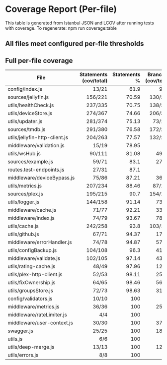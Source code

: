 # Coverage Report (Per-file)

This table is generated from Istanbul JSON and LCOV after running tests with coverage.
To regenerate: npm run coverage:table

## All files meet configured per-file thresholds

## Full per-file coverage

| File | Statements (cov/total) | Statements % | Branches (cov/total) | Branches % | Functions (cov/total) | Functions % | Lines (cov/total) | Lines % | Meets thresholds |
|---|---:|---:|---:|---:|---:|---:|---:|---:|:--:|
| config/index.js | 13/21 | 61.9 | 9/13 | 69.23 | 6/14 | 42.86 | 13/20 | 65 | ✅ |
| sources/jellyfin.js | 156/221 | 70.59 | 130/220 | 59.09 | 18/22 | 81.82 | 153/209 | 73.21 | ✅ |
| utils/healthCheck.js | 237/335 | 70.75 | 138/228 | 60.53 | 30/43 | 69.77 | 221/313 | 70.61 | ✅ |
| utils/deviceStore.js | 274/367 | 74.66 | 206/325 | 63.38 | 43/53 | 81.13 | 245/307 | 79.8 | ✅ |
| utils/updater.js | 281/374 | 75.13 | 73/130 | 56.15 | 30/41 | 73.17 | 276/367 | 75.2 | ✅ |
| sources/tmdb.js | 291/380 | 76.58 | 172/299 | 57.53 | 42/48 | 87.5 | 280/363 | 77.13 | ✅ |
| utils/jellyfin-http-client.js | 204/263 | 77.57 | 132/244 | 54.1 | 34/35 | 97.14 | 198/251 | 78.88 | ✅ |
| middleware/validation.js | 15/19 | 78.95 | 5/8 | 62.5 | 4/5 | 80 | 13/16 | 81.25 | ✅ |
| utils/wsHub.js | 90/111 | 81.08 | 49/78 | 62.82 | 15/18 | 83.33 | 90/107 | 84.11 | ✅ |
| sources/example.js | 59/71 | 83.1 | 27/39 | 69.23 | 5/6 | 83.33 | 58/67 | 86.57 | ✅ |
| routes.test-endpoints.js | 27/31 | 87.1 | 2/2 | 100 | 4/4 | 100 | 24/28 | 85.71 | ✅ |
| middleware/deviceBypass.js | 75/86 | 87.21 | 36/46 | 78.26 | 11/14 | 78.57 | 68/72 | 94.44 | ✅ |
| utils/metrics.js | 207/234 | 88.46 | 87/110 | 79.09 | 38/40 | 95 | 198/224 | 88.39 | ✅ |
| sources/plex.js | 195/215 | 90.7 | 154/195 | 78.97 | 27/32 | 84.38 | 173/191 | 90.58 | ✅ |
| utils/logger.js | 144/158 | 91.14 | 73/99 | 73.74 | 36/40 | 90 | 127/135 | 94.07 | ✅ |
| middleware/cache.js | 71/77 | 92.21 | 33/43 | 76.74 | 17/19 | 89.47 | 70/75 | 93.33 | ✅ |
| middleware/index.js | 74/79 | 93.67 | 78/86 | 90.7 | 14/14 | 100 | 69/70 | 98.57 | ✅ |
| utils/cache.js | 242/258 | 93.8 | 103/119 | 86.55 | 34/39 | 87.18 | 238/252 | 94.44 | ✅ |
| utils/github.js | 67/71 | 94.37 | 17/18 | 94.44 | 12/14 | 85.71 | 67/71 | 94.37 | ✅ |
| middleware/errorHandler.js | 74/78 | 94.87 | 57/62 | 91.94 | 8/9 | 88.89 | 70/74 | 94.59 | ✅ |
| utils/configBackup.js | 104/108 | 96.3 | 41/48 | 85.42 | 12/13 | 92.31 | 99/99 | 100 | ✅ |
| middleware/validate.js | 102/105 | 97.14 | 43/51 | 84.31 | 18/19 | 94.74 | 97/100 | 97 | ✅ |
| utils/rating-cache.js | 48/49 | 97.96 | 12/12 | 100 | 8/8 | 100 | 48/49 | 97.96 | ✅ |
| utils/plex-http-client.js | 52/53 | 98.11 | 25/31 | 80.65 | 6/6 | 100 | 52/53 | 98.11 | ✅ |
| utils/fixOwnership.js | 64/65 | 98.46 | 56/66 | 84.85 | 8/8 | 100 | 58/59 | 98.31 | ✅ |
| utils/groupsStore.js | 72/73 | 98.63 | 31/43 | 72.09 | 14/14 | 100 | 62/63 | 98.41 | ✅ |
| config/validators.js | 10/10 | 100 | 2/2 | 100 | 3/3 | 100 | 9/9 | 100 | ✅ |
| middleware/metrics.js | 36/36 | 100 | 25/26 | 96.15 | 4/4 | 100 | 36/36 | 100 | ✅ |
| middleware/rateLimiter.js | 4/4 | 100 | 4/4 | 100 | 2/2 | 100 | 4/4 | 100 | ✅ |
| middleware/user-context.js | 30/30 | 100 | 37/45 | 82.22 | 4/4 | 100 | 30/30 | 100 | ✅ |
| swagger.js | 25/25 | 100 | 18/21 | 85.71 | 4/4 | 100 | 21/21 | 100 | ✅ |
| utils.js | 6/6 | 100 | 0/0 | 100 | 1/1 | 100 | 5/5 | 100 | ✅ |
| utils/deep-merge.js | 13/13 | 100 | 12/13 | 92.31 | 2/2 | 100 | 11/11 | 100 | ✅ |
| utils/errors.js | 8/8 | 100 | 1/1 | 100 | 4/4 | 100 | 8/8 | 100 | ✅ |
